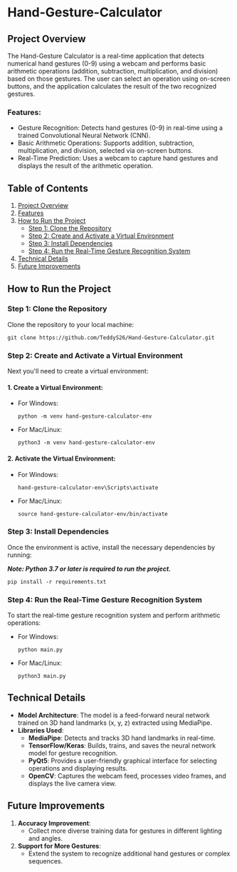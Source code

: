 # Hand-Gesture-Calculator

## Project Overview

The Hand-Gesture Calculator is a real-time application that detects numerical hand gestures (0-9) using a webcam and performs basic arithmetic operations (addition, subtraction, multiplication, and division) based on those gestures. The user can select an operation using on-screen buttons, and the application calculates the result of the two recognized gestures.

### Features:

- Gesture Recognition: Detects hand gestures (0-9) in real-time using a trained Convolutional Neural Network (CNN).
- Basic Arithmetic Operations: Supports addition, subtraction, multiplication, and division, selected via on-screen buttons.
- Real-Time Prediction: Uses a webcam to capture hand gestures and displays the result of the arithmetic operation.

## Table of Contents
1. [Project Overview](#project-overview)
2. [Features](#features)
3. [How to Run the Project](#how-to-run-the-project)
   - [Step 1: Clone the Repository](#step-1-clone-the-repository)
   - [Step 2: Create and Activate a Virtual Environment](#step-2-create-and-activate-a-virtual-environment)
   - [Step 3: Install Dependencies](#step-3-install-dependencies)
   - [Step 4: Run the Real-Time Gesture Recognition System](#step-4-run-the-real-time-gesture-recognition-system)
4. [Technical Details](#technical-details)
5. [Future Improvements](#future-improvements)

## How to Run the Project

### Step 1: Clone the Repository
Clone the repository to your local machine:
```
git clone https://github.com/TeddyS26/Hand-Gesture-Calculator.git
```

### Step 2: Create and Activate a Virtual Environment
Next you'll need to create a virtual environment:

#### 1. Create a Virtual Environment:

- For Windows:
   ```
   python -m venv hand-gesture-calculator-env
   ```

- For Mac/Linux:
   ```
   python3 -m venv hand-gesture-calculator-env
   ```

#### 2. Activate the Virtual Environment:

- For Windows:
   ```
   hand-gesture-calculator-env\Scripts\activate
   ```

- For Mac/Linux:
   ```
   source hand-gesture-calculator-env/bin/activate
   ```

### Step 3: Install Dependencies
Once the environment is active, install the necessary dependencies by running:

***Note: Python 3.7 or later is required to run the project.***
   ```
   pip install -r requirements.txt
   ```

### Step 4: Run the Real-Time Gesture Recognition System
To start the real-time gesture recognition system and perform arithmetic operations:
- For Windows:
   ```
   python main.py
   ```

- For Mac/Linux:
   ```
   python3 main.py
   ```

## Technical Details

- **Model Architecture**: The model is a feed-forward neural network trained on 3D hand landmarks (x, y, z) extracted using MediaPipe.
- **Libraries Used**:
  - **MediaPipe**: Detects and tracks 3D hand landmarks in real-time.
  - **TensorFlow/Keras**: Builds, trains, and saves the neural network model for gesture recognition.
  - **PyQt5**: Provides a user-friendly graphical interface for selecting operations and displaying results.
  - **OpenCV**: Captures the webcam feed, processes video frames, and displays the live camera view.

## Future Improvements

1. **Accuracy Improvement**:
   - Collect more diverse training data for gestures in different lighting and angles.
2. **Support for More Gestures**:
   - Extend the system to recognize additional hand gestures or complex sequences.